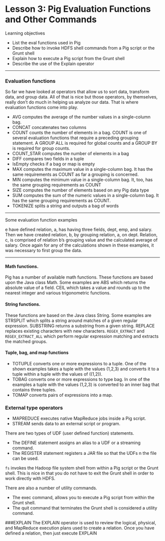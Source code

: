 Lesson 3: Pig Evaluation Functions and Other Commands
===============================================
Learning objectives

- List the eval functions used in Pig
- Describe how to invoke HDFS shell commands from a Pig script or the Grunt shell
- Explain how to execute a Pig script from the Grunt shell
- Describe the use of the Explain operator


--------------------------------------------------------------
### Evaluation functions
So far we have looked at operators that allow us to sort data, transform data, and
group data. All of that is nice but those operators, by themselves, really don’t do
much in helping us analyze our data. That is where evaluation functions come
into play.

* AVG computes the average of the number values in a single-column bag.
* CONCAT concatenates two columns
* COUNT counts the number of elements in a bag. COUNT is one of several
evaluation functions that require a preceding grouping statement. A GROUP ALL
is required for global counts and a GROUP BY is required for group counts.
* COUNT_STAR computes the number of elements in a bag
* DIFF compares two fields in a tuple
* IsEmpty checks if a bag or map is empty
* MAX computes the maximum value in a single-column bag. It has the same
requirements as COUNT as far a grouping is concerned. 
* MIN computes the minimum value in a single-column bag. It, too, has the same
grouping requirements as COUNT
* SIZE computes the number of elements based on any Pig data type
* SUM computes the sum of the numeric values in a single-column bag. It has the
same grouping requirements as COUNT.
* TOKENIZE splits a string and outputs a bag of words

----------------------------------------------------------------------
Some evaluation function examples

e have defined relation, a, has having three fields, dept,
emp, and salary. Then we have created relation, b, by grouping relation, a, on
dept. Relation, c, is comprised of relation b’s grouping value and the calculated
average of salary. Once again for any of the calculations shown in these
examples, it was necessary to first group the data.

--------------------------------------------------------------------------
#### Math functions. 

Pig has a number of available math functions. These functions are based upon the Java class Math. Some examples are ABS which returns the absolute value of a field. CEIL which takes a value and rounds up to the nearest
integer and various trigonometric functions.


#### String functions. 
These functions are based on the Java class String. Some examples are STRSPLIT which splits a string around matches of a given regular expression. SUBSTRING returns a substring from a given string. REPLACE replaces
existing characters with new characters.  ``REGEX_EXTRACT`` and ``REGEX_EXTRACT_ALL`` which perform regular expression matching and extracts the matched groups.

#### Tuple, bag, and map functions 
* TOTUPLE converts one or more expressions to a tuple. One of the shown examples takes a tuple with the values (1,2,3) and converts it to a tuple within a
tuple with the values of ((1,2)).
* TOBAG converts one or more expressions to type bag. In one of the examples a tuple with the values (1,2,3) is converted to an inner bag that contains three tuples.
* TOMAP converts pairs of expressions into a map.

### External type operators
* MAPREDUCE executes native MapReduce jobs inside a Pig script.
* STREAM sends data to an external script or program.

There are two types of UDF (user defined function) statements. 

* The DEFINE statement assigns an alias to a UDF or a streaming command. 
* The REGISTER statement registers a JAR file so that the UDFs n the file can be used. 

``fs`` invokes the Hadoop file system shell from within a Pig script or the Grunt shell.
This is nice in that you do not have to exit the Grunt shell in order to work directly with HDFS.

There are also a number of utility commands.

* The exec command, allows you to execute a Pig script from within the Grunt shell. 
* The quit command that terminates the Grunt shell is considered a utility command.

###EXPLAIN
The EXPLAIN operator is used to review the logical, physical, and MapReduce
execution plans used to create a relation. Once you have defined a relation, then
just execute EXPLAIN <relation>


